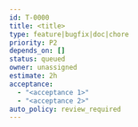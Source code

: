 ```yaml
---
id: T-0000
title: <title>
type: feature|bugfix|doc|chore
priority: P2
depends_on: []
status: queued
owner: unassigned
estimate: 2h
acceptance:
  - "<acceptance 1>"
  - "<acceptance 2>"
auto_policy: review_required
---
```

